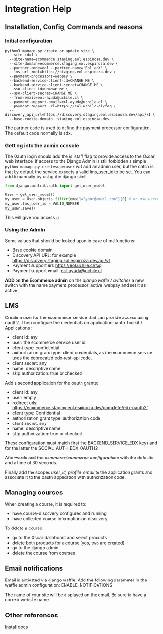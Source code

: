 # Integration Help

## Installation, Config, Commands and reasons

### Initial configuration
```
python3 manage.py create_or_update_site \
  --site-id=1 \
  --site-name=ecommerce.staging.eol.espinoza.dev \
  --site-domain=ecommerce.staging.eol.espinoza.dev \
  --partner-code=eol --partner-name='Eol edX' \
  --lms-url-root=https://staging.eol.espinoza.dev \
  --payment-processors=webpay \
  --backend-service-client-id=CHANGE ME \
  --backend-service-client-secret=CHANGE ME \
  --sso-client-id=CHANGE ME \
  --sso-client-secret=CHANGE ME \
  --from-email=eol-ayuda@uchile.cl \
  --payment-support-email=eol-ayuda@uchile.cl \
  --payment-support-url=https://eol.uchile.cl/faq \
  --discovery_api_url=https://discovery.staging.eol.espinoza.dev/api/v1 \
  --base-cookie-domain .staging.eol.espinoza.dev
```

The partner code is used to define the payment processor configuration. The default code normally is edx.

### Getting into the admin console

The Oauth login should add the is_staff flag to provide access to the Oscar web interface.
If access to the Django Admin is still forbidden a simple 
```python manage.py createsuperuser```
will add an admin user, but the catch is that by default the service expects a valid lms_user_id to be set.
You can add it manually by using the django shell
```python 
from django.contrib.auth import get_user_model

User = get_user_model()
my_user = User.objects.filter(email="your@email.com")[0] # or use username
my_user.lms_user_id = VALID_NUMBER
my_user.save()
```
This will give you access :)

### Using the Admin

Some values that should be looked upon in case of malfunctions:
- Base cookie domain
- Discovery API URL: for example https://discovery.staging.eol.espinoza.dev/api/v1
- Payment support url: https://eol.uchile.cl/faq
- Payment support email: eol-ayuda@uchile.cl

**ADD on the Ecommerce admin** on the *django wafle / switches* a new switch with the name payment_processor_active_webpay and set it as active 

## LMS

Create a user for the ecommerce service that can provide access using oauth2.
Then configure the credentials on application oauth Toolkit / Applications :
  - client id: any
  - user: the ecommerce service user id
  - client type: confidential
  - authorization grant type: client credentials, as the ecommerce service uses the deprecated edx-rest-api code.
  - client secret: any
  - name: descriptive name
  - skip authorization: true or checked

Add a second application for the oauth grants:
  - client id: any
  - user: empty
  - redirect urls: https://ecommerce.staging.eol.espinoza.dev/complete/edx-oauth2/
  - client type: Confidential
  - authorization grant type: authorization code
  - client secret: any
  - name: descriptive name
  - skip authorization: true or checked

These configuration must match first the BACKEND_SERVICE_EDX keys and for the latter the SOCIAL_AUTH_EDX_OAUTH2


Afterwards add the *commerce/commerce configurations* with the defaults and a time of 60 seconds.

Finally add the scopes *user_id, profile, email* to the application grants and associate it to the oauth application with authorization code.

## Managing courses

When creating a course, it is required to:
- have course-discovery configured and running
- have collected course information on discovery

To delete a course:
- go to the Oscar dashboard and select products
- delete both products for a course (yes, two are created)
- go to the django admin
- delete the course from courses

## Email notifications

Email is activated via django waffle. Add the following parameter in the waffle admin configuration:
ENABLE_NOTIFICATIONS

The name of your site will be displayed on the email. Be sure to have a correct website name.

## Other references

[Install docs](https://github.com/edx/ecommerce/blob/5a3f18f91f36c7af461bfd52e7c21578c62d4912/docs/install_ecommerce.rst#configure-oauth)